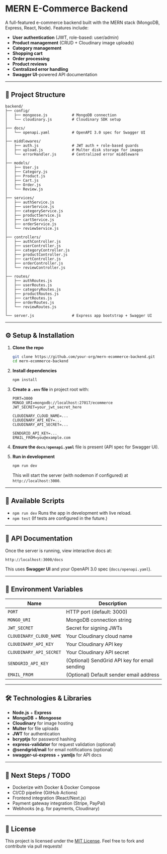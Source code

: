 # MERN E-Commerce Backend

A full-featured e-commerce backend built with the MERN stack (MongoDB, Express, React, Node).
Features include:

* **User authentication** (JWT, role-based: user/admin)
* **Product management** (CRUD + Cloudinary image uploads)
* **Category management**
* **Shopping cart**
* **Order processing**
* **Product reviews**
* **Centralized error handling**
* **Swagger UI**–powered API documentation

---

## 📂 Project Structure

```
backend/
├── config/
│   ├── mongoose.js           # MongoDB connection
│   └── cloudinary.js         # Cloudinary SDK setup
│
├── docs/
│   └── openapi.yaml          # OpenAPI 3.0 spec for Swagger UI
│
├── middlewares/
│   ├── auth.js               # JWT auth + role-based guards
│   ├── upload.js             # Multer disk storage for images
│   └── errorHandler.js       # Centralized error middleware
│
├── models/
│   ├── User.js
│   ├── Category.js
│   ├── Product.js
│   ├── Cart.js
│   ├── Order.js
│   └── Review.js
│
├── services/
│   ├── authService.js
│   ├── userService.js
│   ├── categoryService.js
│   ├── productService.js
│   ├── cartService.js
│   ├── orderService.js
│   └── reviewService.js
│
├── controllers/
│   ├── authController.js
│   ├── userController.js
│   ├── categoryController.js
│   ├── productController.js
│   ├── cartController.js
│   ├── orderController.js
│   └── reviewController.js
│
├── routes/
│   ├── authRoutes.js
│   ├── userRoutes.js
│   ├── categoryRoutes.js
│   ├── productRoutes.js
│   ├── cartRoutes.js
│   ├── orderRoutes.js
│   └── reviewRoutes.js
│
└── server.js                 # Express app bootstrap + Swagger UI
```

---

## ⚙️ Setup & Installation

1. **Clone the repo**

   ```bash
   git clone https://github.com/your-org/mern-ecommerce-backend.git
   cd mern-ecommerce-backend
   ```

2. **Install dependencies**

   ```bash
   npm install
   ```

3. **Create a `.env` file** in project root with:

   ```env
   PORT=3000
   MONGO_URI=mongodb://localhost:27017/ecommerce
   JWT_SECRET=your_jwt_secret_here

   CLOUDINARY_CLOUD_NAME=...
   CLOUDINARY_API_KEY=...
   CLOUDINARY_API_SECRET=...

   SENDGRID_API_KEY=...
   EMAIL_FROM=you@example.com
   ```

4. **Ensure the `docs/openapi.yaml`** file is present (API spec for Swagger UI).

5. **Run in development**

   ```bash
   npm run dev
   ```

   This will start the server (with nodemon if configured) at `http://localhost:3000`.

---

## 🚀 Available Scripts

* `npm run dev`
  Runs the app in development with live reload.
* `npm test`
  (If tests are configured in the future.)

---

## 📖 API Documentation

Once the server is running, view interactive docs at:

```
http://localhost:3000/docs
```

This uses **Swagger UI** and your OpenAPI 3.0 spec (`docs/openapi.yaml`).

---

## 🔧 Environment Variables

| Name                    | Description                                   |
|-------------------------|-----------------------------------------------|
| `PORT`                  | HTTP port (default: 3000)                     |
| `MONGO_URI`             | MongoDB connection string                     |
| `JWT_SECRET`            | Secret for signing JWTs                       |
| `CLOUDINARY_CLOUD_NAME` | Your Cloudinary cloud name                    |
| `CLOUDINARY_API_KEY`    | Your Cloudinary API key                       |
| `CLOUDINARY_API_SECRET` | Your Cloudinary API secret                    |
| `SENDGRID_API_KEY`      | (Optional) SendGrid API key for email sending |
| `EMAIL_FROM`            | (Optional) Default sender email address       |

---

## 🛠️ Technologies & Libraries

* **Node.js** + **Express**
* **MongoDB** + **Mongoose**
* **Cloudinary** for image hosting
* **Multer** for file uploads
* **JWT** for authentication
* **bcryptjs** for password hashing
* **express-validator** for request validation (optional)
* **@sendgrid/mail** for email notifications (optional)
* **swagger-ui-express** + **yamljs** for API docs

---

## 🎯 Next Steps / TODO

* Dockerize with Docker & Docker Compose
* CI/CD pipeline (GitHub Actions)
* Frontend integration (React/Next.js)
* Payment gateway integration (Stripe, PayPal)
* Webhooks (e.g. for payments, Cloudinary)

---

## 📄 License

This project is licensed under the [MIT License](LICENSE).
Feel free to fork and contribute via pull requests!
